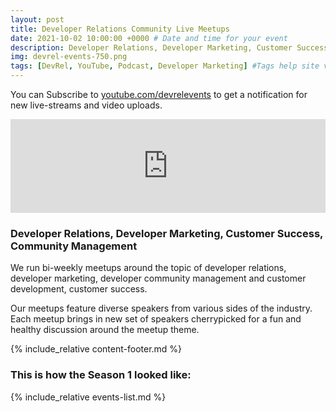 ```yaml
---
layout: post
title: Developer Relations Community Live Meetups
date: 2021-10-02 10:00:00 +0000 # Date and time for your event
description: Developer Relations, Developer Marketing, Customer Success, Community Management
img: devrel-events-750.png
tags: [DevRel, YouTube, Podcast, Developer Marketing] #Tags help site visitors find events. Add an own tag i.e. DevrelFolks and a city, if you feel like it 
---
```


You can Subscribe to [youtube.com/devrelevents](https://www.youtube.com/devrelevents) to get a notification for new live-streams and video uploads.

<div class="embed-youtube">
<iframe width="100%" height="auto" src="https://www.youtube.com/embed/-9MS4U1QH7c" frameborder="0" allow="accelerometer; autoplay; encrypted-media; gyroscope; picture-in-picture" allowfullscreen></iframe></div>

### Developer Relations, Developer Marketing, Customer Success, Community Management

We run bi-weekly meetups around the topic of developer relations, developer marketing, developer community management and customer development, customer success. 

Our meetups feature diverse speakers from various sides of the industry. Each meetup brings in new set of speakers cherrypicked for a fun and healthy discussion around the meetup theme.

{% include_relative content-footer.md %}

### This is how the Season 1 looked like:

{% include_relative events-list.md %}